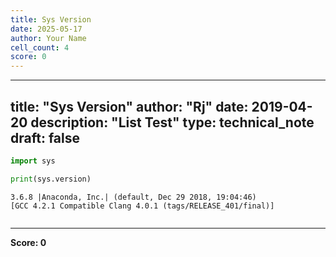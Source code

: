 ```yaml
---
title: Sys Version
date: 2025-05-17
author: Your Name
cell_count: 4
score: 0
---
```


---
title: "Sys Version"
author: "Rj"
date: 2019-04-20
description: "List Test"
type: technical_note
draft: false
---

```python
import sys
```


```python
print(sys.version)
```

    3.6.8 |Anaconda, Inc.| (default, Dec 29 2018, 19:04:46) 
    [GCC 4.2.1 Compatible Clang 4.0.1 (tags/RELEASE_401/final)]



```python

```


---
**Score: 0**
